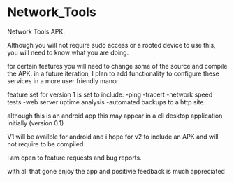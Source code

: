 # Network_Tools
Network Tools APK. 

Although you will not require sudo access or a rooted device to use this, you will need to know what you are doing. 

for certain features you will need to change some of the source and compile the APK. in a future iteration, 
I plan to add functionality to configure these services in a more user friendly manor. 

feature set for version 1 is set to include:
-ping
-tracert
-network speed tests
-web server uptime analysis 
-automated backups to a http site. 

although this is an android app this may appear in a cli desktop application initially (version 0.1) 

V1 will be availble for android and i hope for v2 to include an APK and will not require to be compiled 

i am open to feature requests and bug reports. 

with all that gone enjoy the app and positivie feedback is much appreciated 
